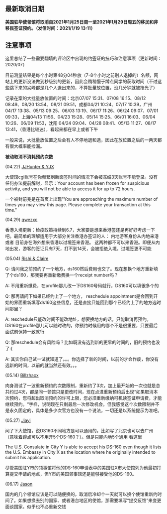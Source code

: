 ## 最新取消日期

**美国驻华使领馆将取消自2021年1月25日周一至2021年1月29日周五的移民和非移民签证预约。（发信时间：2021/1/19 13:11）**

## 注意事项

这里总结了一些需要翻墙的评论区中出现的约签证的技巧和注意事项（更新时间：2020/07）

目前测量结果是每个小时第48分04秒放（7-8个小时之前别人退掉的）名额，网站上的更新没法做到秒级别的更新，因此会稍稍慢于蹲点同学的获取时间（不过这些跳下来的尖峰都是几个人退出来的，不算批量放位置，没几分钟就被抢光了）

记录在案的大批量放位置的时间：北京07/07 15:31、07/08 16:15、08/12 08:49、08/20 13:54、08/21 09:51，成都04/21 10:24、07/17 10:39，广州04/17 13:38、05/13 09:25、06/03 13:19、06/17 11:26、06/24 09:07、07/01 09:33，上海04/13 11:56、04/23 15:28、05/14 15:25、06/01 16:03、06/04 10:26、06/09 11:53，沈阳 04/24 09:04、04/28 08:41、05/13 11:27、08/17 13:41，（香港比较迷），看起来都在早上或者下午

一般来说，大批量放位置之后会有人不停地退和选，因此在放位置之后的一两天都有很大概率能捡漏。

**被动取消不消耗预约次数**

(04.22) [JJHunter & YJX](http://disq.us/p/28sd6fs)

大使馆cgi账号在你频繁刷新面签时间的情况下会被冻结3天账号不能登录。没有任何办法提前解封，显示：Your account has been frozen for suspicious activity, and you will not be able to access it for up to 72 hours.

一个被封前兆是在首页上出现"You are approaching the maximum number of times you may view this page. Please complete your transaction at this time."

(04.29) [qwezxc](http://disq.us/p/28x22pg)

香港入境更新：检疫政策持续到6.7，大家要是想来香港签还是再好好考虑一下吧。最简单的理解适用于大部分关注香港办签证的人： 内地游客身份从内地来港 或者 目前身在海外想来香港以过境签来香港。 这两种都不可以来香港。即便从内地出发，游客的签证只有7天，打不到14天，会被拒绝入境。过境签更不可能

(05.04) [Rishi & Claire](http://disq.us/p/2917d5l)

Q: 请问我之前预约了一个地方，ds160然后费用也交了。现在想换个地方重新填了个ds160，那我要再重新缴费换一个receipt number吗？

A: 不用重新缴费，在profile那儿改一下DS160号码就行，DS160可以填很多个的

Q: 那再请问下如果已经约上了一个地方， reschedule appointment是会回到开始的界面重新填写ds160这些信息，还是直接只能回到那个已经约上了的地方选时间那里？

A: reschedule只能改时间不能改地址，想要换地方的话，只能取消再预约。DS160在profile那儿可以随时改的，你预约时候用的哪个不是很重要，只要最后面试前保持一致就行

Q: 那reschedule会有风险吗？比如既没有选到新的更早的时间的，旧的预约也没了:(

A: 其实你自己试一试就知道了。。。你选择了新的时间，以前的才会作废，你没有选新的时间，以前的就当然还有效。。。

(05.14) [Billzhaox](http://disq.us/p/299bl3h)

肉身测试了一波重新预约的次数限制，重新约了3次，加上最开始的一次也就是总共约过4次，都是同一领馆只是更改时间，现在点进重新预约后出现“如果取消本次预约，您将超出取消预约的许可上限，您必须重新缴纳可机读签证申请费，才能继续预约。“字样，说明现在只剩最后一次修改机会。但我感觉这个次数限制并不是永久固定的，具体是多少次官方也没有一个说法，一切还是以系统提示为准吧。

(05.27) [Jiayi](http://disq.us/p/29ip833)

问了下大使馆，说DS160不同地方是可以通用的，比如写了北京也可以去广州（意味着蹲点可以不用开5个DS-160？）。但是只能内地5个通用 看这里

The U.S. Consulate in City Y is able to accept his DS-160 even though it lists the U.S. Embassy in City X as the location where he originally intended to submit his application.

尽管美国驻Y市的领事馆将他的DS-160申请表中的美国驻X市大使馆列为他最初打算提交申请的地点，但Y市的美国领事馆还是能够接受他的DS-160。

(06.17) [Jason](http://disq.us/p/29zfwsu)

国内的几个领馆应该是可以随便换的，取消后冷却个一天就可以换个使馆重新约时间了。如果想换去别的国家、或者港台地区的使馆，那需要填写“提交反馈”来变更面谈国家。似乎也不必重新交钱
